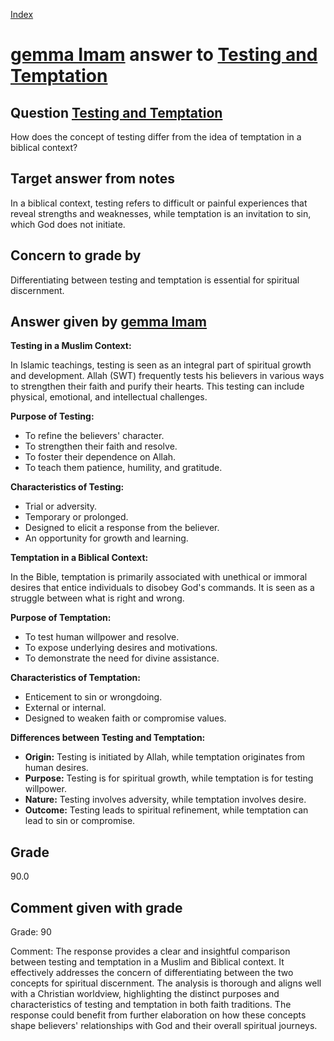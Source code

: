 
[Index](../../index.md)
# [gemma Imam](../../answering_models/gemma_Imam.md) answer to [Testing and Temptation](../../questions/Testing_and_Temptation.md)

## Question [Testing and Temptation](../../questions/Testing_and_Temptation.md)
How does the concept of testing differ from the idea of temptation in a biblical context?

## Target answer from notes
In a biblical context, testing refers to difficult or painful experiences that reveal strengths and weaknesses, while temptation is an invitation to sin, which God does not initiate.

## Concern to grade by
Differentiating between testing and temptation is essential for spiritual discernment.

## Answer given by [gemma Imam](../../answering_models/gemma_Imam.md)
**Testing in a Muslim Context:**

In Islamic teachings, testing is seen as an integral part of spiritual growth and development. Allah (SWT) frequently tests his believers in various ways to strengthen their faith and purify their hearts. This testing can include physical, emotional, and intellectual challenges.

**Purpose of Testing:**

- To refine the believers' character.
- To strengthen their faith and resolve.
- To foster their dependence on Allah.
- To teach them patience, humility, and gratitude.

**Characteristics of Testing:**

- Trial or adversity.
- Temporary or prolonged.
- Designed to elicit a response from the believer.
- An opportunity for growth and learning.


**Temptation in a Biblical Context:**

In the Bible, temptation is primarily associated with unethical or immoral desires that entice individuals to disobey God's commands. It is seen as a struggle between what is right and wrong.

**Purpose of Temptation:**

- To test human willpower and resolve.
- To expose underlying desires and motivations.
- To demonstrate the need for divine assistance.

**Characteristics of Temptation:**

- Enticement to sin or wrongdoing.
- External or internal.
- Designed to weaken faith or compromise values.


**Differences between Testing and Temptation:**

- **Origin:** Testing is initiated by Allah, while temptation originates from human desires.
- **Purpose:** Testing is for spiritual growth, while temptation is for testing willpower.
- **Nature:** Testing involves adversity, while temptation involves desire.
- **Outcome:** Testing leads to spiritual refinement, while temptation can lead to sin or compromise.

## Grade
90.0

## Comment given with grade
Grade: 90

Comment: The response provides a clear and insightful comparison between testing and temptation in a Muslim and Biblical context. It effectively addresses the concern of differentiating between the two concepts for spiritual discernment. The analysis is thorough and aligns well with a Christian worldview, highlighting the distinct purposes and characteristics of testing and temptation in both faith traditions. The response could benefit from further elaboration on how these concepts shape believers' relationships with God and their overall spiritual journeys.

